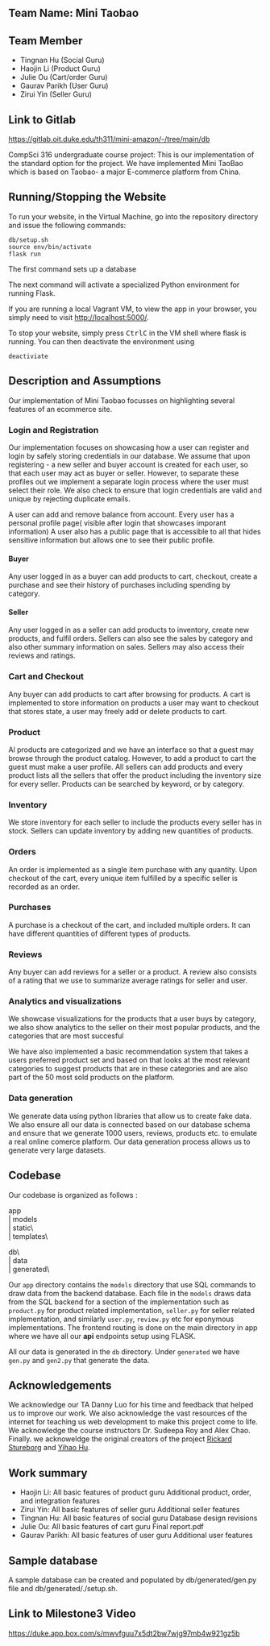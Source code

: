 ## Team Name: Mini Taobao

## Team Member
- Tingnan Hu (Social Guru)
- Haojin Li (Product Guru)
- Julie Ou (Cart/order Guru)
- Gaurav Parikh (User Guru)
- Zirui Yin (Seller Guru)

## Link to Gitlab
https://gitlab.oit.duke.edu/th311/mini-amazon/-/tree/main/db

CompSci 316 undergraduate course project: This is our implementation of the standard option for the project. We have implemented Mini TaoBao which is based on Taobao- a major E-commerce platform from China. 

## Running/Stopping the Website

To run your website, in the Virtual Machine, go into the repository directory and issue the following commands:
```
db/setup.sh
source env/bin/activate
flask run
```
The first command sets up a database 

The next command will activate a specialized Python environment for running Flask.

If you are running a local Vagrant VM, to view the app in your browser, you simply need to visit [http://localhost:5000/](http://localhost:5000/).

To stop your website, simply press <kbd>Ctrl</kbd><kbd>C</kbd> in the VM shell where flask is running.
You can then deactivate the environment using
```
deactiviate
```
## Description and Assumptions

Our implementation of Mini Taobao focusses on highlighting several features of an ecommerce site.

<h3>Login and Registration</h3>
Our implementation focuses on showcasing how a user can register and login by safely storing credentials in our database.
We assume that upon registering - a new seller and buyer account is created for each user, so that each user may act as buyer or seller. However, to separate these profiles out we implement a separate login process where the user must select their role. We also check to ensure that login credentials are valid and unique by rejecting duplicate emails. 

A user can add and remove balance from account. 
Every user has a personal profile page( visible after login that showcases imporant information) A user also has a public page that is accessible to all that hides sensitive information but allows one to see their public profile. 

<h4>Buyer</h4>

Any user logged in as a buyer can add products to cart, checkout, create a purchase and see their history of purchases including spending by category. 

<h4>Seller</h4>

Any user logged in as a seller can add products to inventory, create new products, and fulfil orders. 
Sellers can also see the sales by category and also other summary information on sales. Sellers may also access their reviews and ratings.

<h3>Cart and Checkout</h3>

Any buyer can add products to cart after browsing for products. A cart is implemented to store information on products a user may want to checkout that stores state, a user may freely add or delete products to cart. 


<h3>Product</h3>

Al products are categorized and we have an interface so that a guest may browse through the product catalog. However, to add a product to cart the guest must make a user profile. All sellers can add products and every product lists all the sellers that offer the product including the inventory size for every seller. Products can be searched by keyword, or by category. 


<h3>Inventory</h3>
We store inventory for each seller to include the products every seller has in stock. Sellers can update inventory by adding new quantities of products.

<h3>Orders</h3>

An order is implemented as a single item purchase with any quantity. Upon checkout of the cart, every unique item fulfilled by a specific seller is recorded as an order. 

<h3>Purchases</h3>

A purchase is a checkout of the cart, and included multiple orders. It can have different quantities of different types of products. 

<h3>Reviews</h3>

Any buyer can add reviews for a seller or a product. A review also consists of a rating that we use to summarize average ratings for seller and user. 

<h3>Analytics and visualizations</h3>

We showcase visualizations for the products that a user buys by category, we also show analytics to the seller on their most popular products, and the categories that are most succesful

We have also implemented a basic recommendation system that takes a users preferred product set and based on that looks at the most relevant categories to suggest products that are in these categories and are also part of the 50 most sold products on the platform. 


<h3>Data generation</h3>

We generate data using python libraries that allow us to create fake data. We also ensure all our data is connected based on our database schema and ensure that we generate 1000 users, reviews, products etc. to emulate a real online comerce platform. Our data generation process allows us to generate very large datasets. 


## Codebase

Our codebase is organized as follows :

app\
|   models\
|   static\                 
|   templates\

db\                         
|   data\
|   generated\


Our `app` directory contains the `models` directory that use SQL commands to draw data from the backend database. Each file in the `models` draws data from the SQL backend for a section of the implementation such as `product.py` for product related implementation, `seller.py` for seller related implementation, and similarly `user.py`, `review.py` etc for eponymous implementations. The frontend routing is done on the main directory in app where we have all our <b>api</b> endpoints setup using FLASK. 

All our data is generated in the `db` directory. Under `generated` we have `gen.py` and `gen2.py` that generate the data.



## Acknowledgements 

We acknowledge our TA Danny Luo for his time and feedback that helped us to improve our work. We also acknowledge the vast resources of the internet for teaching us web development to make this project come to life. We acknowledge the course instructors Dr. Sudeepa Roy and Alex Chao. Finally. we acknoweldge the original creators of the project [Rickard Stureborg](http://www.rickard.stureborg.com) and [Yihao Hu](https://www.linkedin.com/in/yihaoh/).


## Work summary

- Haojin Li: 
    All basic features of product guru
    Additional product, order, and integration features
- Zirui Yin:
    All basic features of seller guru
    Additional seller features
- Tingnan Hu:
    All basic features of social guru
    Database design revisions
- Julie Ou:
    All basic features of cart guru
    Final report.pdf
- Gaurav Parikh:
    All basic features of user guru
    Additional user features

## Sample database
A sample database can be created and populated by db/generated/gen.py file and db/generated/./setup.sh. 


## Link to Milestone3 Video 
https://duke.app.box.com/s/mwvfguu7x5dt2bw7wjg97mb4w921gz5b

